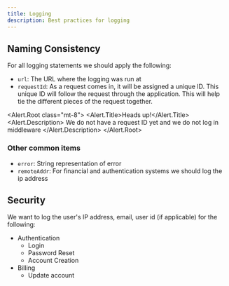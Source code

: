 ```yaml
---
title: Logging
description: Best practices for logging
---
```


<script lang="ts">
  import * as Alert from "$lib/components/ui/alert";
</script>

## Naming Consistency

For all logging statements we should apply the following:

- `url`: The URL where the logging was run at
- `requestId`: As a request comes in, it will be assigned a unique ID. This unique ID will follow
  the request through the application. This will help tie the different pieces of the request
  together.

<Alert.Root class="mt-8"> <Alert.Title>Heads up!</Alert.Title> <Alert.Description> We do not have a
request ID yet and we do not log in middleware </Alert.Description> </Alert.Root>

### Other common items

- `error`: String representation of error
- `remoteAddr`: For financial and authentication systems we should log the ip address

## Security

We want to log the user's IP address, email, user id (if applicable) for the following:

- Authentication
  - Login
  - Password Reset
  - Account Creation
- Billing
  - Update account
